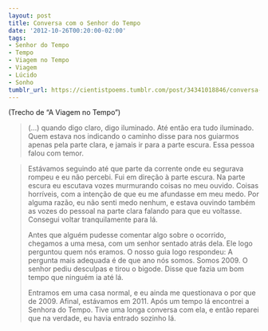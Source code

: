 ```yaml
---
layout: post
title: Conversa com o Senhor do Tempo
date: '2012-10-26T00:20:00-02:00'
tags:
- Senhor do Tempo
- Tempo
- Viagem no Tempo
- Viagem
- Lúcido
- Sonho
tumblr_url: https://cientistpoems.tumblr.com/post/34341018846/conversa-com-o-senhor-do-tempo
---
```

(Trecho de “A Viagem no Tempo”)

> (…) quando digo claro, digo iluminado. Até então era tudo iluminado. Quem estava nos indicando o caminho disse para nos guiarmos apenas pela parte clara, e jamais ir para a parte escura. Essa pessoa falou com temor.

> Estávamos seguindo até que parte da corrente onde eu segurava rompeu e eu não percebi. Fui em direção à parte escura. Na parte escura eu escutava vozes murmurando coisas no meu ouvido. Coisas horríveis, com a intenção de que eu me afundasse em meu medo. Por alguma razão, eu não senti medo nenhum, e estava ouvindo também as vozes do pessoal na parte clara falando para que eu voltasse. Consegui voltar tranquilamente para lá.
>
> Antes que alguém pudesse comentar algo sobre o ocorrido, chegamos a uma mesa, com um senhor sentado atrás dela. Ele logo perguntou quem nós eramos. O nosso guia logo respondeu: A pergunta mais adequada é de que ano nós somos. Somos 2009.&nbsp;O senhor pediu desculpas e tirou o bigode. Disse que fazia um bom tempo que ninguém ia até lá.&nbsp;
>
> Entramos em uma casa normal, e eu ainda me questionava o por que de 2009. Afinal,&nbsp;estávamos&nbsp;em 2011. Após um tempo lá encontrei a Senhora do Tempo. Tive uma longa conversa com ela, e então reparei que na verdade, eu havia entrado sozinho lá.
